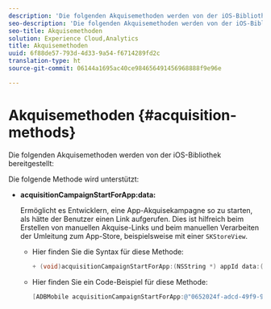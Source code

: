 ```yaml
---
description: 'Die folgenden Akquisemethoden werden von der iOS-Bibliothek bereitgestellt '
seo-description: 'Die folgenden Akquisemethoden werden von der iOS-Bibliothek bereitgestellt '
seo-title: Akquisemethoden
solution: Experience Cloud,Analytics
title: Akquisemethoden
uuid: 6f88de57-793d-4d33-9a54-f6714289fd2c
translation-type: ht
source-git-commit: 06144a1695ac40ce984656491456968888f9e96e

---
```



# Akquisemethoden {#acquisition-methods}

Die folgenden Akquisemethoden werden von der iOS-Bibliothek bereitgestellt:

Die folgende Methode wird unterstützt:

* **acquisitionCampaignStartForApp:data:**

   Ermöglicht es Entwicklern, eine App-Akquisekampagne so zu starten, als hätte der Benutzer einen Link aufgerufen. Dies ist hilfreich beim Erstellen von manuellen Akquise-Links und beim manuellen Verarbeiten der Umleitung zum App-Store, beispielsweise mit einer `SKStoreView`.

   * Hier finden Sie die Syntax für diese Methode:

      ```objective-c
      + (void)acquisitionCampaignStartForApp:(NSString *) appId data:(NSDictionary *)data; 
      ```

   * Hier finden Sie ein Code-Beispiel für diese Methode:

      ```objective-c
      [ADBMobile acquisitionCampaignStartForApp:@"0652024f-adcd-49f9-9bd7-2552a4564d2f" data:@{@"custom.key":@"value"}]; 
      ```


